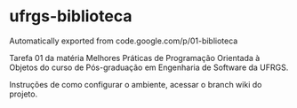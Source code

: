 # ufrgs-biblioteca
Automatically exported from code.google.com/p/01-biblioteca


Tarefa 01 da matéria Melhores Práticas de Programação Orientada à Objetos do curso de Pós-graduação em Engenharia de Software da UFRGS.

Instruções de como configurar o ambiente, acessar o branch wiki do projeto.
